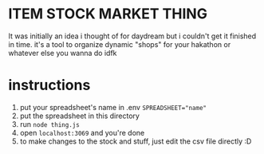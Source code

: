 # ITEM STOCK MARKET THING

It was initially an idea i thought of for daydream but i couldn't get it finished in time. it's a tool to organize dynamic "shops" for your hakathon or whatever else you wanna do idfk

# instructions
1. put your spreadsheet's name in .env `SPREADSHEET="name"`
2. put the spreadsheet in this directory
3. run `node thing.js`
4. open `localhost:3069` and you're done
5. to make changes to the stock and stuff, just edit the csv file directly :D